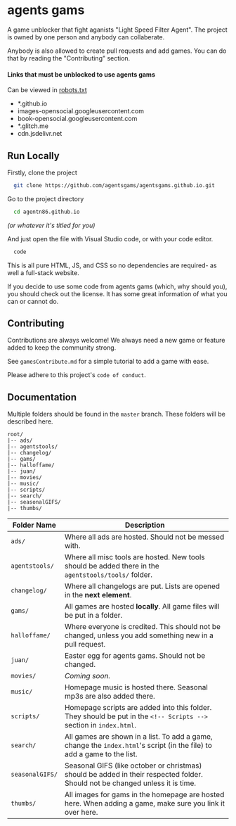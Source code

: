 
# agents gams

A game unblocker that fight aganists "Light Speed Filter Agent". The project is owned by one person and anybody can collaberate.

Anybody is also allowed to create pull requests and add games. You can do that by reading the "Contributing" section.

#### **Links that must be unblocked to use agents gams**
Can be viewed in [robots.txt](https://agentsgams.github.io/robots.txt)

- *.github.io
- images-opensocial.googleusercontent.com
- book-opensocial.googleusercontent.com
- *.glitch.me
- cdn.jsdelivr.net
## Run Locally

Firstly, clone the project

```bash
  git clone https://github.com/agentsgams/agentsgams.github.io.git
```

Go to the project directory

```bash
  cd agentn86.github.io
```
*(or whatever it's titled for you)*

And just open the file with Visual Studio code, or with your code editor.

```bash
  code
```

This is all pure HTML, JS, and CSS so no dependencies are required- as well a full-stack website.

If you decide to use some code from agents gams (which, why should you), you should check out the license. It has some great information of what you can or cannot do.
## Contributing

Contributions are always welcome! We always need a new game or feature added to keep the community strong.

See `gamesContribute.md` for a simple tutorial to add a game with ease.

Please adhere to this project's `code of conduct`.
## Documentation

Multiple folders should be found in the `master` branch. These folders will be described here.

```
root/
|-- ads/
|-- agentstools/
|-- changelog/
|-- gams/
|-- halloffame/
|-- juan/
|-- movies/
|-- music/
|-- scripts/
|-- search/
|-- seasonalGIFS/
|-- thumbs/
```

| Folder Name      | Description |
| ----------- | ----------- |
| `ads/`      | Where all ads are hosted. Should not be messed with.       |
| `agentstools/`   | Where all misc tools are hosted. New tools should be added there in the `agentstools/tools/` folder.        |
| `changelog/` | Where all changelogs are put. Lists are opened in the **next element**. |
| `gams/` | All games are hosted **locally**. All game files will be put in a folder. |
| `halloffame/` | Where everyone is credited. This should not be changed, unless you add something new in a pull request. |
| `juan/` | Easter egg for agents gams. Should not be changed. |
| `movies/` | *Coming soon.* |
| `music/` | Homepage music is hosted there. Seasonal mp3s are also added there. |
| `scripts/` | Homepage scripts are added into this folder. They should be put in the `<!-- Scripts -->` section in `index.html`. |
| `search/` | All games are shown in a list. To add a game, change the `index.html`'s script (in the file) to add a game to the list. |
| `seasonalGIFS/` | Seasonal GIFS (like october or christmas) should be added in their respected folder. Should not be changed unless it is time.|
| `thumbs/` | All images for gams in the homepage are hosted here. When adding a game, make sure you link it over here.|
